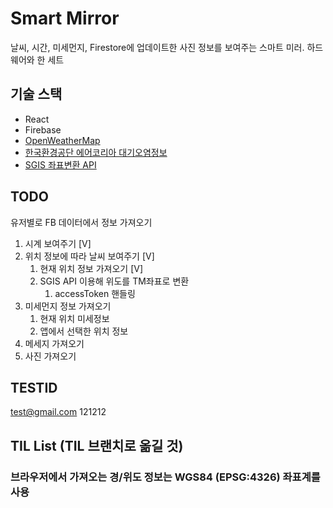 # Smart Mirror

날씨, 시간, 미세먼지, Firestore에 업데이트한 사진 정보를 보여주는 스마트 미러.
하드웨어와 한 세트

## 기술 스택

- React
- Firebase
- [OpenWeatherMap](https://openweathermap.org/)
- [한국환경공단 에어코리아 대기오염정보](https://www.data.go.kr/tcs/dss/selectApiDataDetailView.do?publicDataPk=15073861)
- [SGIS 좌표변환 API](https://sgis.kostat.go.kr/developer/html/newOpenApi/api/dataApi/coord.html#transcoord)

## TODO

유저별로 FB 데이터에서 정보 가져오기

1. 시계 보여주기 [V]
2. 위치 정보에 따라 날씨 보여주기 [V]
   1. 현재 위치 정보 가져오기 [V]
   2. SGIS API 이용해 위도를 TM좌표로 변환
      1. accessToken 핸들링
3. 미세먼지 정보 가져오기
   1. 현재 위치 미세정보
   2. 앱에서 선택한 위치 정보
4. 메세지 가져오기
5. 사진 가져오기

## TESTID

test@gmail.com
121212

## TIL List (TIL 브랜치로 옮길 것)

### 브라우저에서 가져오는 경/위도 정보는 WGS84 (EPSG:4326) 좌표계를 사용
